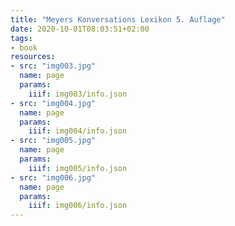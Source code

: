 ```yaml
---
title: "Meyers Konversations Lexikon 5. Auflage"
date: 2020-10-01T08:03:51+02:00
tags:
- book
resources:
- src: "img003.jpg"
  name: page
  params:
    iiif: img003/info.json
- src: "img004.jpg"
  name: page
  params:
    iiif: img004/info.json
- src: "img005.jpg"
  name: page
  params:
    iiif: img005/info.json
- src: "img006.jpg"
  name: page
  params:
    iiif: img006/info.json
---
```

